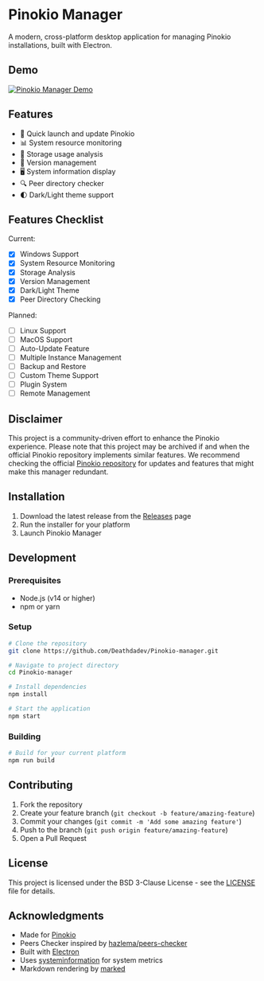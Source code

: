 # Pinokio Manager

A modern, cross-platform desktop application for managing Pinokio installations, built with Electron.

## Demo

[![Pinokio Manager Demo](https://img.youtube.com/vi/33R4o87nSRk/maxresdefault.jpg)](https://youtu.be/33R4o87nSRk)

## Features

- 🚀 Quick launch and update Pinokio
- 📊 System resource monitoring
- 💾 Storage usage analysis
- 🔄 Version management
- 🖥️ System information display
- 🔍 Peer directory checker
- 🌓 Dark/Light theme support

## Features Checklist

Current:
- [x] Windows Support
- [x] System Resource Monitoring
- [x] Storage Analysis
- [x] Version Management
- [x] Dark/Light Theme
- [x] Peer Directory Checking

Planned:
- [ ] Linux Support
- [ ] MacOS Support
- [ ] Auto-Update Feature
- [ ] Multiple Instance Management
- [ ] Backup and Restore
- [ ] Custom Theme Support
- [ ] Plugin System
- [ ] Remote Management

## Disclaimer

This project is a community-driven effort to enhance the Pinokio experience. Please note that this project may be archived if and when the official Pinokio repository implements similar features. We recommend checking the official [Pinokio repository](https://github.com/cocktailpeanut/pinokio) for updates and features that might make this manager redundant.

## Installation

1. Download the latest release from the [Releases](https://github.com/Deathdadev/Pinokio-manager/releases) page
2. Run the installer for your platform
3. Launch Pinokio Manager

## Development

### Prerequisites

- Node.js (v14 or higher)
- npm or yarn

### Setup

```bash
# Clone the repository
git clone https://github.com/Deathdadev/Pinokio-manager.git

# Navigate to project directory
cd Pinokio-manager

# Install dependencies
npm install

# Start the application
npm start
```

### Building

```bash
# Build for your current platform
npm run build
```

## Contributing

1. Fork the repository
2. Create your feature branch (`git checkout -b feature/amazing-feature`)
3. Commit your changes (`git commit -m 'Add some amazing feature'`)
4. Push to the branch (`git push origin feature/amazing-feature`)
5. Open a Pull Request

## License

This project is licensed under the BSD 3-Clause License - see the [LICENSE](LICENSE) file for details.

## Acknowledgments

- Made for [Pinokio](https://pinokio.computer/)
- Peers Checker inspired by [hazlema/peers-checker](https://github.com/hazlema/peers-checker)
- Built with [Electron](https://www.electronjs.org/)
- Uses [systeminformation](https://www.npmjs.com/package/systeminformation) for system metrics
- Markdown rendering by [marked](https://www.npmjs.com/package/marked) 